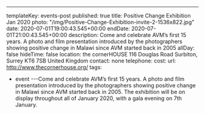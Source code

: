 ---
templateKey: events-post
published: true
title: Positive Change Exhibition Jan 2020
photo: "/img/Positive-Change-Exhibition-invite-2-1536x822.jpg"
date: 2020-07-01T19:00:43.545+00:00
endDate: 2020-07-01T21:00:43.545+00:00
description:
  Come and celebrate AVM’s first 15 years. A photo and film presentation
  introduced by the photographers showing positive change in Malawi since AVM started
  back in 2005
allDay: false
hideTime: false
location: the cornerHOUSE 116 Douglas Road Surbiton, Surrey KT6 7SB United Kingdom
contact: none
telephone:
cost:
url: http://www.thecornerhouse.org/
tags:
  - event
---Come and celebrate AVM’s first 15 years. A photo and film presentation introduced by the photographers showing positive change in Malawi since AVM started back in 2005. The exhibition will be on display throughout all of January 2020, with a gala evening on 7th January.
